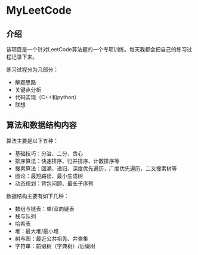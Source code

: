 # MyLeetCode

## 介绍
该项目是一个针对LeetCode算法题的一个专项训练。每天我都会把自己的练习过程记录下来。

练习过程分为几部分：
- 解题思路
- 关键点分析
- 代码实现（C++和python）
- 联想

## 算法和数据结构内容
算法主要是以下五种：
- 基础技巧：分治、二分、贪心
- 排序算法：快速排序、归并排序、计数排序等
- 搜索算法：回溯、递归、深度优先遍历，广度优先遍历，二叉搜索树等
- 图论：最短路径、最小生成树
- 动态规划：背包问题、最长子序列

数据结构主要有如下几种：
- 数组与链表：单/双向链表
- 栈与队列
- 哈希表
- 堆：最大堆/最小堆
- 树与图：最近公共祖先、并查集
- 字符串：前缀树（字典树）/后缀树
